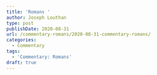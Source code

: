 ```yaml
---
title: 'Romans '
author: Joseph Louthan
type: post
publishDate: 2020-08-31
url: /commentary-romans/2020-08-31-commentary-romans/
categories:
  - Commentary
tags:
  - 'Commentary: Romans'
draft: true
---
```

